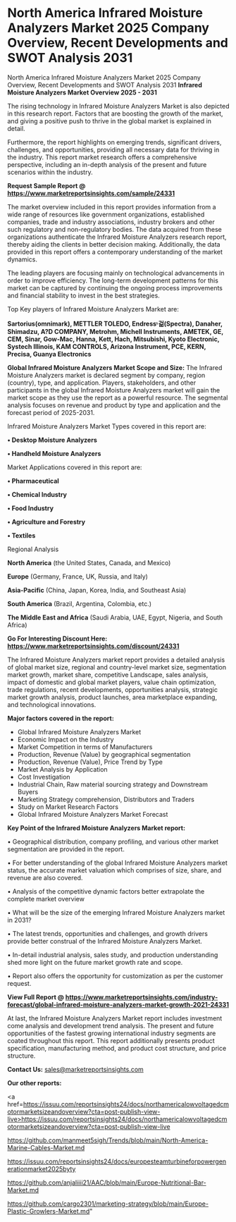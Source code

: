 # North America Infrared Moisture Analyzers Market 2025 Company Overview, Recent Developments and SWOT Analysis 2031
North America Infrared Moisture Analyzers Market 2025 Company Overview, Recent Developments and SWOT Analysis 2031
<Strong> Infrared Moisture Analyzers Market Overview 2025 - 2031</strong>

The rising technology in Infrared Moisture Analyzers Market is also depicted in this research report. Factors that are boosting the growth of the market, and giving a positive push to thrive in the global market is explained in detail.

Furthermore, the report highlights on emerging trends, significant drivers, challenges, and opportunities, providing all necessary data for thriving in the industry. This report market research offers a comprehensive perspective, including an in-depth analysis of the present and future scenarios within the industry.

<strong>Request Sample Report @ <a href=https://www.marketreportsinsights.com/sample/24331>https://www.marketreportsinsights.com/sample/24331</a></strong>

The market overview included in this report provides information from a wide range of resources like government organizations, established companies, trade and industry associations, industry brokers and other such regulatory and non-regulatory bodies. The data acquired from these organizations authenticate the Infrared Moisture Analyzers research report, thereby aiding the clients in better decision making. Additionally, the data provided in this report offers a contemporary understanding of the market dynamics.

The leading players are focusing mainly on technological advancements in order to improve efficiency. The long-term development patterns for this market can be captured by continuing the ongoing process improvements and financial stability to invest in the best strategies.

Top Key players of Infrared Moisture Analyzers Market are:

<strong>Sartorius(omnimark), METTLER TOLEDO, Endressᶫ걺(Spectra), Danaher, Shimadzu, A?D COMPANY, Metrohm, Michell Instruments, AMETEK, GE, CEM, Sinar, Gow-Mac, Hanna, Kett, Hach, Mitsubishi, Kyoto Electronic, Systech Illinois, KAM CONTROLS, Arizona Instrument, PCE, KERN, Precisa, Guanya Electronics</strong>

<strong><b>Global Infrared Moisture Analyzers Market Scope and Size:</b></strong>
The Infrared Moisture Analyzers market is declared segment by company, region (country), type, and application. Players, stakeholders, and other participants in the global Infrared Moisture Analyzers market will gain the market scope as they use the report as a powerful resource. The segmental analysis focuses on revenue and product by type and application and the forecast period of 2025-2031.

Infrared Moisture Analyzers Market Types covered in this report are:

<strong>• Desktop Moisture Analyzers

• Handheld Moisture Analyzers</strong>

Market Applications covered in this report are:

<strong>• Pharmaceutical

• Chemical Industry

• Food Industry

• Agriculture and Forestry

• Textiles</strong> 

Regional Analysis

<strong>North America</strong> (the United States, Canada, and Mexico)

<strong>Europe</strong> (Germany, France, UK, Russia, and Italy)

<strong>Asia-Pacific</strong> (China, Japan, Korea, India, and Southeast Asia)

<strong>South America</strong> (Brazil, Argentina, Colombia, etc.)

<strong>The Middle East and Africa</strong> (Saudi Arabia, UAE, Egypt, Nigeria, and South Africa)

<strong>Go For Interesting Discount Here: <a href=https://www.marketreportsinsights.com/discount/24331>https://www.marketreportsinsights.com/discount/24331</a></strong>

The Infrared Moisture Analyzers market report provides a detailed analysis of global market size, regional and country-level market size, segmentation market growth, market share, competitive Landscape, sales analysis, impact of domestic and global market players, value chain optimization, trade regulations, recent developments, opportunities analysis, strategic market growth analysis, product launches, area marketplace expanding, and technological innovations.

<strong><b>Major factors covered in the report:</b></strong>
<ul>
  <li>Global Infrared Moisture Analyzers Market </li>
  <li>Economic Impact on the Industry</li>
  <li>Market Competition in terms of Manufacturers</li>
  <li>Production, Revenue (Value) by geographical segmentation</li>
  <li>Production, Revenue (Value), Price Trend by Type</li>
  <li>Market Analysis by Application</li>
  <li>Cost Investigation</li>
  <li>Industrial Chain, Raw material sourcing strategy and Downstream Buyers</li>
  <li>Marketing Strategy comprehension, Distributors and Traders</li>
  <li>Study on Market Research Factors</li>
  <li>Global Infrared Moisture Analyzers Market Forecast</li>
</ul>

<strong><b>Key Point of the Infrared Moisture Analyzers Market report:</b></strong>

• Geographical distribution, company profiling, and various other market segmentation are provided in the report.

• For better understanding of the global Infrared Moisture Analyzers market status, the accurate market valuation which comprises of size, share, and revenue are also covered.

• Analysis of the competitive dynamic factors better extrapolate the complete market overview

• What will be the size of the emerging Infrared Moisture Analyzers market in 2031?

• The latest trends, opportunities and challenges, and growth drivers provide better construal of the Infrared Moisture Analyzers Market.

• In-detail industrial analysis, sales study, and production understanding shed more light on the future market growth rate and scope.

• Report also offers the opportunity for customization as per the customer request.

<strong><b>View Full Report @ <a href=https://www.marketreportsinsights.com/industry-forecast/global-infrared-moisture-analyzers-market-growth-2021-24331>https://www.marketreportsinsights.com/industry-forecast/global-infrared-moisture-analyzers-market-growth-2021-24331</a></b></strong>


At last, the Infrared Moisture Analyzers Market report includes investment come analysis and development trend analysis. The present and future opportunities of the fastest growing international industry segments are coated throughout this report. This report additionally presents product specification, manufacturing method, and product cost structure, and price structure.

<strong>Contact Us:</strong>
sales@marketreportsinsights.com

<strong>Our other reports:</strong>

<a href=https://issuu.com/reportsinsights24/docs/northamericalowvoltagedcmotormarketsizeandoverview?cta=post-publish-view-live>https://issuu.com/reportsinsights24/docs/northamericalowvoltagedcmotormarketsizeandoverview?cta=post-publish-view-live</a>

<a href=https://github.com/manmeet5sigh/Trends/blob/main/North-America-Marine-Cables-Market.md>https://github.com/manmeet5sigh/Trends/blob/main/North-America-Marine-Cables-Market.md</a>

<a href=https://issuu.com/reportsinsights24/docs/europesteamturbineforpowergenerationmarket2025byty>https://issuu.com/reportsinsights24/docs/europesteamturbineforpowergenerationmarket2025byty</a>

<a href=https://github.com/anjaliiii21/AAC/blob/main/Europe-Nutritional-Bar-Market.md>https://github.com/anjaliiii21/AAC/blob/main/Europe-Nutritional-Bar-Market.md</a>

<a href=https://github.com/cargo2301/marketing-strategy/blob/main/Europe-Plastic-Growlers-Market.md>https://github.com/cargo2301/marketing-strategy/blob/main/Europe-Plastic-Growlers-Market.md</a>"
